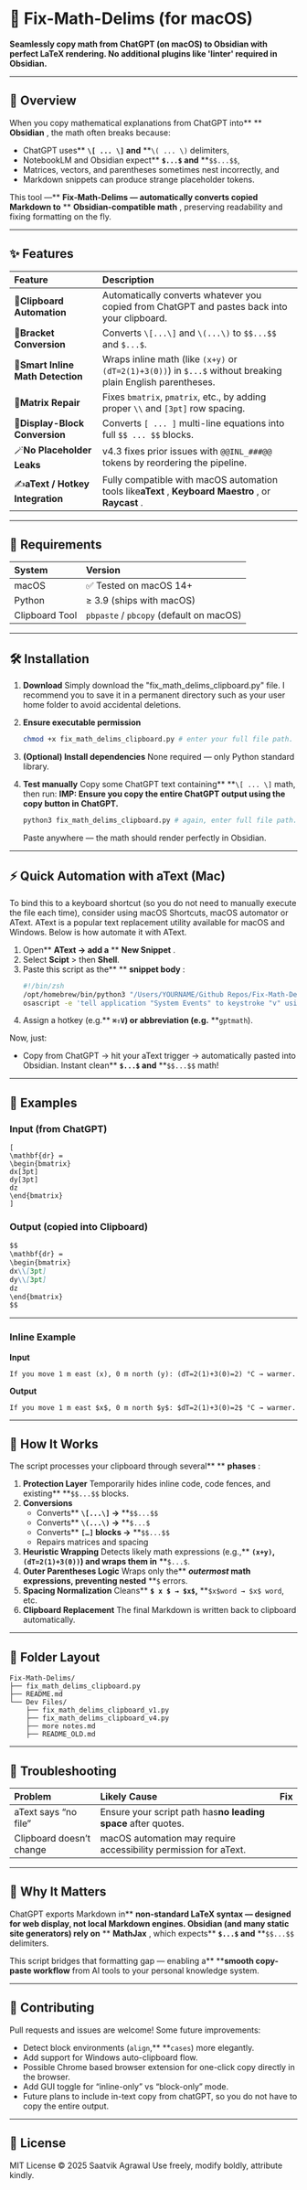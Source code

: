# 🧮 Fix-Math-Delims (for macOS)

**Seamlessly copy math from ChatGPT (on macOS) to Obsidian with perfect LaTeX rendering. No additional plugins like 'linter' required in Obsidian.**

---

## 🚀 Overview

When you copy mathematical explanations from ChatGPT into** ** **Obsidian** , the math often breaks because:

* ChatGPT uses** **`\[ ... \]` and** **`\( ... \)` delimiters,
* NotebookLM and Obsidian expect** **`$...$` and** **`$$...$$`,
* Matrices, vectors, and parentheses sometimes nest incorrectly, and
* Markdown snippets can produce strange placeholder tokens.

This tool —** ****Fix-Math-Delims** — automatically converts copied Markdown to** ** **Obsidian-compatible math** , preserving readability and fixing formatting on the fly.

---

## ✨ Features

| Feature                                  | Description                                                                                                              |
| :--------------------------------------- | :----------------------------------------------------------------------------------------------------------------------- |
| 🔄**Clipboard Automation**         | Automatically converts whatever you copied from ChatGPT and pastes back into your clipboard.                            |
| 🧩**Bracket Conversion**           | Converts `\[...\]` and `\(...\)` to `$$...$$` and `$...$`.                                                       |
| 🧠**Smart Inline Math Detection**  | Wraps inline math (like `(x+y)` or `(dT=2(1)+3(0))`) in `$...$` without breaking plain English parentheses.        |
| 🧱**Matrix Repair**                | Fixes `bmatrix`, `pmatrix`, etc., by adding proper `\\` and `[3pt]` row spacing.                                 |
| 🧾**Display-Block Conversion**     | Converts `[ ... ]` multi-line equations into full `$$ ... $$` blocks.                                                |
| 🪄**No Placeholder Leaks**         | v4.3 fixes prior issues with `@@INL_###@@` tokens by reordering the pipeline.                                          |
| ✍️**aText / Hotkey Integration** | Fully compatible with macOS automation tools like**aText** ,  **Keyboard Maestro** , or  **Raycast** . |

---

## 🧰 Requirements

| System         | Version                                     |
| :------------- | :------------------------------------------ |
| macOS          | ✅ Tested on macOS 14+                      |
| Python         | ≥ 3.9 (ships with macOS)                   |
| Clipboard Tool | `pbpaste` / `pbcopy` (default on macOS) |

---

## 🛠️ Installation

1. **Download**
   Simply download the "fix_math_delims_clipboard.py" file. I recommend you to save it in a permanent directory such as your user home folder to avoid accidental deletions.

2. **Ensure executable permission**

   ```bash
   chmod +x fix_math_delims_clipboard.py # enter your full file path.
   ```
3. **(Optional) Install dependencies**
   None required — only Python standard library.
4. **Test manually**
   Copy some ChatGPT text containing** **`\[ ... \]` math, then run:
   **IMP: Ensure you copy the entire ChatGPT output using the copy button in ChatGPT.**

   ```bash
   python3 fix_math_delims_clipboard.py # again, enter full file path.
   ```

   Paste anywhere — the math should render perfectly in Obsidian.

---

## ⚡ Quick Automation with aText (Mac)

To bind this to a keyboard shortcut (so you do not need to manually execute the file each time), consider using macOS Shortcuts, macOS automator or AText. AText is a popular text replacement utility available for macOS and Windows. Below is how automate it with AText.

1. Open** ****AText** → add a** ** **New Snippet** .
2. Select **Scipt** > then **Shell**.
3. Paste this script as the** ** **snippet body** :
   ```bash
   #!/bin/zsh
   /opt/homebrew/bin/python3 "/Users/YOURNAME/Github Repos/Fix-Math-Delims/fix_math_delims_clipboard.py" # Get clipboard, run converter, and replace clipboard
   osascript -e 'tell application "System Events" to keystroke "v" using command down' # Paste result
   ```
4. Assign a hotkey (e.g.** **`⌘⇧V`) or abbreviation (e.g.** **`gptmath`).

Now, just:

* Copy from ChatGPT → hit your aText trigger → automatically pasted into Obsidian.
  Instant clean** **`$...$` and** **`$$...$$` math!

---

## 🧩 Examples

### **Input (from ChatGPT)**

```
[
\mathbf{dr} =
\begin{bmatrix}
dx[3pt]
dy[3pt]
dz
\end{bmatrix}
]
```

### **Output (copied into Clipboard)**

```markdown
$$
\mathbf{dr} =
\begin{bmatrix}
dx\\[3pt]
dy\\[3pt]
dz
\end{bmatrix}
$$
```

---

### **Inline Example**

**Input**

```
If you move 1 m east (x), 0 m north (y): (dT=2(1)+3(0)=2) °C → warmer.
```

**Output**

```
If you move 1 m east $x$, 0 m north $y$: $dT=2(1)+3(0)=2$ °C → warmer.
```

---

## 🧠 How It Works

The script processes your clipboard through several** ** **phases** :

1. **Protection Layer**
   Temporarily hides inline code, code fences, and existing** **`$$...$$` blocks.
2. **Conversions**
   * Converts** **`\[...\]` →** **`$$...$$`
   * Converts** **`\(...\)` →** **`$...$`
   * Converts** **`[…]` blocks →** **`$$...$$`
   * Repairs matrices and spacing
3. **Heuristic Wrapping**
   Detects likely math expressions (e.g.,** **`(x+y)`,** **`(dT=2(1)+3(0))`)
   and wraps them in** **`$...$`.
4. **Outer Parentheses Logic**
   Wraps only the** ***outermost* math expressions, preventing nested** **`$` errors.
5. **Spacing Normalization**
   Cleans** **`$ x $ → $x$`,** **`$x$word → $x$ word`, etc.
6. **Clipboard Replacement**
   The final Markdown is written back to clipboard automatically.

---

## 🧩 Folder Layout

```
Fix-Math-Delims/
├── fix_math_delims_clipboard.py
├── README.md
└── Dev Files/
    ├── fix_math_delims_clipboard_v1.py
    ├── fix_math_delims_clipboard_v4.py
    ├── more notes.md
    ├── README_OLD.md

```
---

## 🧩 Troubleshooting

| Problem                           | Likely Cause                                                        | Fix                                       |
| :-------------------------------- | :------------------------------------------------------------------ | :---------------------------------------- |
| aText says “no file”            | Ensure your script path has**no leading space** after quotes. |                                           |
| Clipboard doesn’t change         | macOS automation may require accessibility permission for aText.    |                                           |

---

## 🧭 Why It Matters

ChatGPT exports Markdown in** ****non-standard LaTeX syntax** — designed for web display, not local Markdown engines.
Obsidian (and many static site generators) rely on** ** **MathJax** , which expects** **`$...$` and** **`$$...$$` delimiters.

This script bridges that formatting gap — enabling a** ****smooth copy-paste workflow** from AI tools to your personal knowledge system.

---

## 🤝 Contributing

Pull requests and issues are welcome!
Some future improvements:

* Detect block environments (`align`,** **`cases`) more elegantly.
* Add support for Windows auto-clipboard flow.
* Possible Chrome based browser extension for one-click copy directly in the browser.
* Add GUI toggle for “inline-only” vs “block-only” mode.
* Future plans to include in-text copy from chatGPT, so you do not have to copy the entire output.

---

## 🪪 License

MIT License © 2025 Saatvik Agrawal
Use freely, modify boldly, attribute kindly.
